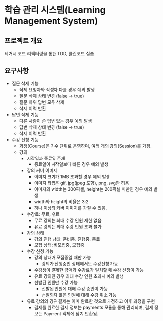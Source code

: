 # 학습 관리 시스템(Learning Management System)

## 프로젝트 개요

레거시 코드 리팩터링을 통한 TDD, 클린코드 실습

## 요구사항

- 질문 삭제 기능
    - 삭제 요청자와 작성자 다를 경우 예외 발생
    - 질문 삭제 상태 변경 (false -> true)
    - 질문 하위 답변 모두 삭제
    - 삭제 이력 반환
- 답변 삭제 기능
    - 다른 사람이 쓴 답변 있는 경우 예외 발생
    - 답변 삭제 상태 변경 (false -> true)
    - 삭제 이력 반환
- 수강 신청 기능
  - 과정(Course)은 기수 단위로 운영하며, 여러 개의 강의(Session)를 가짐.
  - 강의
    - 시작일과 종료일 존재
      - 종료일이 시작일보다 빠른 경우 예외 발생
    - 강의 커버 이미지
      - 이미지 크기가 1MB 초과할 경우 예외 발생
      - 이미지 타입은 gif, jpg(jpeg 포함), png, svg만 허용
      - 이미지의 width는 300픽셀, height는 200픽셀 미만인 경우 예외 발생
      - width와 height의 비율은 3:2
      - 하나 이상의 커버 이미지를 가질 수 있음.
    - 수강료: 무료, 유료
      - 무료 강의는 최대 수강 인원 제한 없음
      - 유료 강의는 최대 수강 인원 초과 불가
    - 강의 상태
      - 강의 진행 상태: 준비중, 진행중, 종료
      - 모집 상태: 비모집중, 모집중
    - 수강 신청 기능
      - 강의 상태가 모집중일 때만 가능
        - 강의가 진행중인 상태에서도 수강신청 가능
      - 수강생이 결제한 금액과 수강료가 일치할 때 수강 신청이 가능
      - 유료 강의인 경우 최대 수강 인원 초과시 예외 발생
      - 선발된 인원만 수강 가능
        - 선발된 인원에 대해 수강 승인이 가능
        - 선발되지 않은 인원에 대해 수강 취소 가능
    - 유료 강의의 경우 결제는 이미 완료한 것으로 가정하고 이후 과정을 구현
      - 결제를 완료한 결제 정보는 payments 모듈을 통해 관리되며, 결제 정보는 Payment 객체에 담겨 반환됨.